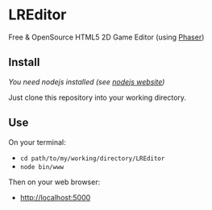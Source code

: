 LREditor
========

Free & OpenSource HTML5 2D Game Editor (using [Phaser](http://phaser.io/ "Phaser"))

Install
-------
*You need nodejs installed (see [nodejs website](http://nodejs.org/ "Nodejs"))*

Just clone this repository into your working directory.

Use
---
On your terminal:
* `cd path/to/my/working/directory/LREditor`
* `node bin/www`

Then on your web browser:
* [http://localhost:5000](http://localhost:5000 "http://localhost:5000")
